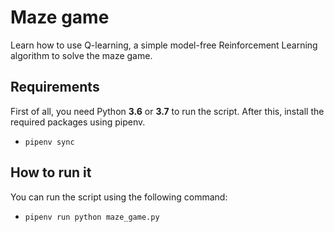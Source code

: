 # Maze game
Learn how to use Q-learning, a simple model-free Reinforcement Learning algorithm to solve the maze game.

## Requirements
First of all, you need Python **3.6** or **3.7** to run the script. After this, install the required packages using pipenv.
- `pipenv sync`

## How to run it
You can run the script using the following command: 
- `pipenv run python maze_game.py`
